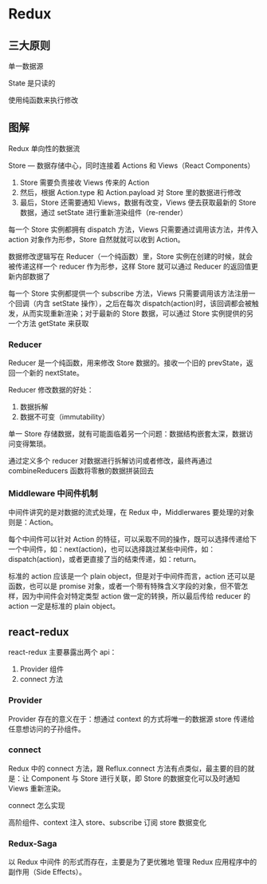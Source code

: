 # Redux

## 三大原则

单一数据源

State 是只读的

使用纯函数来执行修改

## 图解

Redux 单向性的数据流

Store — 数据存储中心，同时连接着 Actions 和 Views（React Components）

1. Store 需要负责接收 Views 传来的 Action
2. 然后，根据 Action.type 和 Action.payload 对 Store 里的数据进行修改
3. 最后，Store 还需要通知 Views，数据有改变，Views 便去获取最新的 Store 数据，通过 setState 进行重新渲染组件（re-render）

每一个 Store 实例都拥有 dispatch 方法，Views 只需要通过调用该方法，并传入 action 对象作为形参，Store 自然就就可以收到 Action。

数据修改逻辑写在 Reducer（一个纯函数）里，Store 实例在创建的时候，就会被传递这样一个 reducer 作为形参，这样 Store 就可以通过 Reducer 的返回值更新内部数据了

每一个 Store 实例都提供一个 subscribe 方法，Views 只需要调用该方法注册一个回调（内含 setState 操作），之后在每次 dispatch(action)时，该回调都会被触发，从而实现重新渲染；对于最新的 Store 数据，可以通过 Store 实例提供的另一个方法 getState 来获取

### Reducer

Reducer 是一个纯函数，用来修改 Store 数据的。接收一个旧的 prevState，返回一个新的 nextState。

Reducer 修改数据的好处：

1. 数据拆解
2. 数据不可变（immutability）

单一 Store 存储数据，就有可能面临着另一个问题：数据结构嵌套太深，数据访问变得繁琐。

通过定义多个 reducer 对数据进行拆解访问或者修改，最终再通过 combineReducers 函数将零散的数据拼装回去

### Middleware 中间件机制

中间件讲究的是对数据的流式处理，在 Redux 中，Middlerwares 要处理的对象则是：Action。

每个中间件可以针对 Action 的特征，可以采取不同的操作，既可以选择传递给下一个中间件，如：next(action)，也可以选择跳过某些中间件，如：dispatch(action)，或者更直接了当的结束传递，如：return。

标准的 action 应该是一个 plain object，但是对于中间件而言，action 还可以是函数，也可以是 promise 对象，或者一个带有特殊含义字段的对象，但不管怎样，因为中间件会对特定类型 action 做一定的转换，所以最后传给 reducer 的 action 一定是标准的 plain object。

## react-redux

react-redux 主要暴露出两个 api：

1. Provider 组件
2. connect 方法

### Provider

Provider 存在的意义在于：想通过 context 的方式将唯一的数据源 store 传递给任意想访问的子孙组件。

### connect

Redux 中的 connect 方法，跟 Reflux.connect 方法有点类似，最主要的目的就是：让 Component 与 Store 进行关联，即 Store 的数据变化可以及时通知 Views 重新渲染。

connect 怎么实现

高阶组件、context 注入 store、subscribe 订阅 store 数据变化

### Redux-Saga

以 Redux 中间件 的形式而存在，主要是为了更优雅地 管理 Redux 应用程序中的 副作用（Side Effects）。
